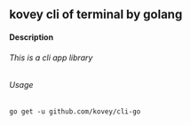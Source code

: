 ## kovey cli of terminal by golang
#### Description
###### This is a cli app library
###### Usage
    go get -u github.com/kovey/cli-go
